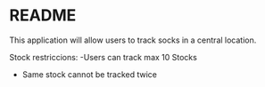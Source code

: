 # README

This application will allow users to track socks in a central location.

Stock restriccions:
-Users can track max 10 Stocks
- Same stock cannot be tracked twice
